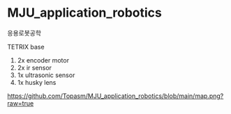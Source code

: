# MJU_application_robotics
응용로봇공학


TETRIX base
1. 2x encoder motor
2. 2x ir sensor
3. 1x ultrasonic sensor
4. 1x husky lens

https://github.com/Topasm/MJU_application_robotics/blob/main/map.png?raw=true
